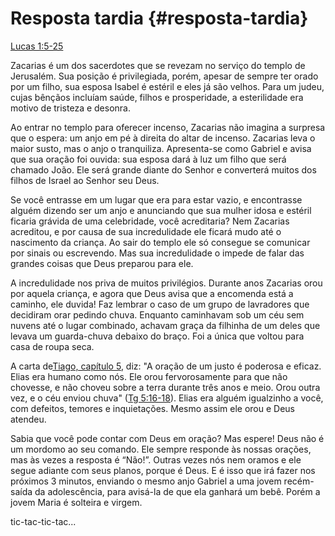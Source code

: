 # **Resposta tardia** {#resposta-tardia}

[Lucas 1:5-25](http://bibliaonline.com.br/acf/lc/1/5-25)

Zacarias é um dos sacerdotes que se revezam no serviço do templo de Jerusalém. Sua posição é privilegiada, porém, apesar de sempre ter orado por um filho, sua esposa Isabel é estéril e eles já são velhos. Para um judeu, cujas bênçãos incluíam saúde, filhos e prosperidade, a esterilidade era motivo de tristeza e desonra.

Ao entrar no templo para oferecer incenso, Zacarias não imagina a surpresa que o espera: um anjo em pé à direita do altar de incenso. Zacarias leva o maior susto, mas o anjo o tranquiliza. Apresenta-se como Gabriel e avisa que sua oração foi ouvida: sua esposa dará à luz um filho que será chamado João. Ele será grande diante do Senhor e converterá muitos dos filhos de Israel ao Senhor seu Deus.

Se você entrasse em um lugar que era para estar vazio, e encontrasse alguém dizendo ser um anjo e anunciando que sua mulher idosa e estéril ficaria grávida de uma celebridade, você acreditaria? Nem Zacarias acreditou, e por causa de sua incredulidade ele ficará mudo até o nascimento da criança. Ao sair do templo ele só consegue se comunicar por sinais ou escrevendo. Mas sua incredulidade o impede de falar das grandes coisas que Deus preparou para ele.

A incredulidade nos priva de muitos privilégios. Durante anos Zacarias orou por aquela criança, e agora que Deus avisa que a encomenda está a caminho, ele duvida! Faz lembrar o caso de um grupo de lavradores que decidiram orar pedindo chuva. Enquanto caminhavam sob um céu sem nuvens até o lugar combinado, achavam graça da filhinha de um deles que levava um guarda-chuva debaixo do braço. Foi a única que voltou para casa de roupa seca.

A carta de[Tiago, capítulo 5](http://bibliaonline.com.br/acf/tg/5), diz: &quot;A oração de um justo é poderosa e eficaz. Elias era humano como nós. Ele orou fervorosamente para que não chovesse, e não choveu sobre a terra durante três anos e meio. Orou outra vez, e o céu enviou chuva&quot; ([Tg 5:16-18](http://bibliaonline.com.br/acf/tg/5/16-18)). Elias era alguém igualzinho a você, com defeitos, temores e inquietações. Mesmo assim ele orou e Deus atendeu.

Sabia que você pode contar com Deus em oração? Mas espere! Deus não é um mordomo ao seu comando. Ele sempre responde às nossas orações, mas às vezes a resposta é “Não!”. Outras vezes nós nem oramos e ele segue adiante com seus planos, porque é Deus. E é isso que irá fazer nos próximos 3 minutos, enviando o mesmo anjo Gabriel a uma jovem recém-saída da adolescência, para avisá-la de que ela ganhará um bebê. Porém a jovem Maria é solteira e virgem.

tic-tac-tic-tac...
